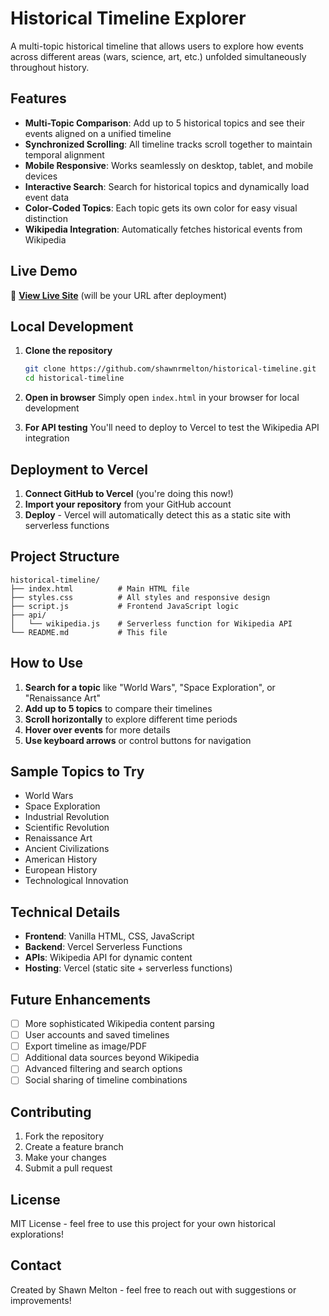 # Historical Timeline Explorer

A multi-topic historical timeline that allows users to explore how events across different areas (wars, science, art, etc.) unfolded simultaneously throughout history.

## Features

- **Multi-Topic Comparison**: Add up to 5 historical topics and see their events aligned on a unified timeline
- **Synchronized Scrolling**: All timeline tracks scroll together to maintain temporal alignment
- **Mobile Responsive**: Works seamlessly on desktop, tablet, and mobile devices
- **Interactive Search**: Search for historical topics and dynamically load event data
- **Color-Coded Topics**: Each topic gets its own color for easy visual distinction
- **Wikipedia Integration**: Automatically fetches historical events from Wikipedia

## Live Demo

🚀 **[View Live Site](https://historical-timeline-smoky.vercel.app/)** (will be your URL after deployment)

## Local Development

1. **Clone the repository**
   ```bash
   git clone https://github.com/shawnrmelton/historical-timeline.git
   cd historical-timeline
   ```

2. **Open in browser**
   Simply open `index.html` in your browser for local development

3. **For API testing**
   You'll need to deploy to Vercel to test the Wikipedia API integration

## Deployment to Vercel

1. **Connect GitHub to Vercel** (you're doing this now!)
2. **Import your repository** from your GitHub account
3. **Deploy** - Vercel will automatically detect this as a static site with serverless functions

## Project Structure

```
historical-timeline/
├── index.html          # Main HTML file
├── styles.css          # All styles and responsive design
├── script.js           # Frontend JavaScript logic
├── api/
│   └── wikipedia.js    # Serverless function for Wikipedia API
└── README.md           # This file
```

## How to Use

1. **Search for a topic** like "World Wars", "Space Exploration", or "Renaissance Art"
2. **Add up to 5 topics** to compare their timelines
3. **Scroll horizontally** to explore different time periods
4. **Hover over events** for more details
5. **Use keyboard arrows** or control buttons for navigation

## Sample Topics to Try

- World Wars
- Space Exploration  
- Industrial Revolution
- Scientific Revolution
- Renaissance Art
- Ancient Civilizations
- American History
- European History
- Technological Innovation

## Technical Details

- **Frontend**: Vanilla HTML, CSS, JavaScript
- **Backend**: Vercel Serverless Functions
- **APIs**: Wikipedia API for dynamic content
- **Hosting**: Vercel (static site + serverless functions)

## Future Enhancements

- [ ] More sophisticated Wikipedia content parsing
- [ ] User accounts and saved timelines
- [ ] Export timeline as image/PDF
- [ ] Additional data sources beyond Wikipedia
- [ ] Advanced filtering and search options
- [ ] Social sharing of timeline combinations

## Contributing

1. Fork the repository
2. Create a feature branch
3. Make your changes
4. Submit a pull request

## License

MIT License - feel free to use this project for your own historical explorations!

## Contact

Created by Shawn Melton - feel free to reach out with suggestions or improvements!
